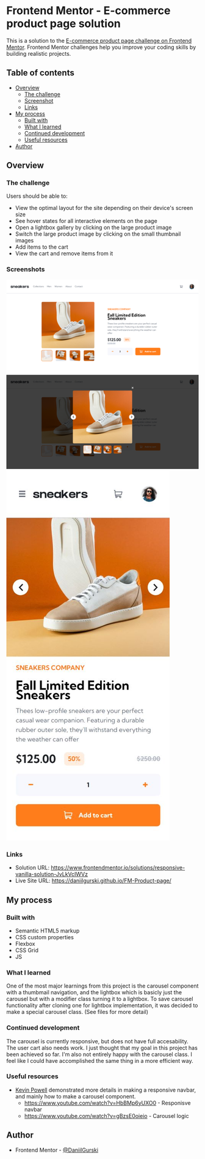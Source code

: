 # Frontend Mentor - E-commerce product page solution

This is a solution to the [E-commerce product page challenge on Frontend Mentor](https://www.frontendmentor.io/challenges/ecommerce-product-page-UPsZ9MJp6). Frontend Mentor challenges help you improve your coding skills by building realistic projects.

## Table of contents

- [Overview](#overview)
  - [The challenge](#the-challenge)
  - [Screenshot](#screenshot)
  - [Links](#links)
- [My process](#my-process)
  - [Built with](#built-with)
  - [What I learned](#what-i-learned)
  - [Continued development](#continued-development)
  - [Useful resources](#useful-resources)
- [Author](#author)

## Overview

### The challenge

Users should be able to:

- View the optimal layout for the site depending on their device's screen size
- See hover states for all interactive elements on the page
- Open a lightbox gallery by clicking on the large product image
- Switch the large product image by clicking on the small thumbnail images
- Add items to the cart
- View the cart and remove items from it

### Screenshots

![](/screenshots/page.png)
![](/screenshots/lightbox.png)
![](/screenshots/mobile.jpg)


### Links

- Solution URL: https://www.frontendmentor.io/solutions/responsive-vanilla-solution-JvLkVcIWVz
- Live Site URL: https://daniilgurski.github.io/FM-Product-page/

## My process

### Built with

- Semantic HTML5 markup
- CSS custom properties
- Flexbox
- CSS Grid
- JS

### What I learned

One of the most major learnings from this project is the carousel component with a thumbmail navigation, and the lightbox which is basicly just the carousel but with a modifier class turning it to a lightbox. To save carousel functionality after cloning one for lightbox implementation, it was decided to make a special carousel class. (See files for more detail)

### Continued development

The carousel is currently responsive, but does not have full accesability. The user cart also needs work. I just thought that my goal in this project has been achieved so far. I'm also not entirely happy with the carousel class. I feel like I could have accomplished the same thing in a more efficient way.

### Useful resources

- [Kevin Powell](https://www.youtube.com/@KevinPowell) demonstrated more details in making a responsive navbar, and mainly how to make a carousel component. 
  - https://www.youtube.com/watch?v=HbBMp6yUXO0 - Responisve navbar
  - https://www.youtube.com/watch?v=gBzsE0oieio - Carousel logic 


## Author
- Frontend Mentor - [@DaniilGurski](https://www.frontendmentor.io/profile/DaniilGurski)